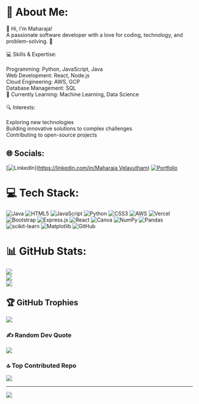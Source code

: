 # 💫 About Me:
👋 Hi, I'm Maharaja!<br>A passionate software developer with a love for coding, technology, and problem-solving. 🚀<br><br>💻 Skills & Expertise:<br><br>Programming: Python, JavaScript, Java<br>Web Development: React, Node.js<br>Cloud Engineering: AWS, GCP<br>Database Management: SQL<br>🌱 Currently Learning: Machine Learning, Data Science<br><br>🔍 Interests:<br><br>Exploring new technologies<br>Building innovative solutions to complex challenges<br>Contributing to open-source projects<br>


## 🌐 Socials:
[![LinkedIn](https://img.shields.io/badge/LinkedIn-%230077B5.svg?logo=linkedin&logoColor=white)]([https://linkedin.com/in/Maharaja Velayutham](https://www.linkedin.com/in/maharaja-velayutham-53080a222/)) 
[![Portfolio](Portfolio)](((https://portfolio-five-psi-65.vercel.app/))) 

# 💻 Tech Stack:
![Java](https://img.shields.io/badge/java-%23ED8B00.svg?style=for-the-badge&logo=openjdk&logoColor=white) ![HTML5](https://img.shields.io/badge/html5-%23E34F26.svg?style=for-the-badge&logo=html5&logoColor=white) ![JavaScript](https://img.shields.io/badge/javascript-%23323330.svg?style=for-the-badge&logo=javascript&logoColor=%23F7DF1E) ![Python](https://img.shields.io/badge/python-3670A0?style=for-the-badge&logo=python&logoColor=ffdd54) ![CSS3](https://img.shields.io/badge/css3-%231572B6.svg?style=for-the-badge&logo=css3&logoColor=white) ![AWS](https://img.shields.io/badge/AWS-%23FF9900.svg?style=for-the-badge&logo=amazon-aws&logoColor=white) ![Vercel](https://img.shields.io/badge/vercel-%23000000.svg?style=for-the-badge&logo=vercel&logoColor=white) ![Bootstrap](https://img.shields.io/badge/bootstrap-%238511FA.svg?style=for-the-badge&logo=bootstrap&logoColor=white) ![Express.js](https://img.shields.io/badge/express.js-%23404d59.svg?style=for-the-badge&logo=express&logoColor=%2361DAFB) ![React](https://img.shields.io/badge/react-%2320232a.svg?style=for-the-badge&logo=react&logoColor=%2361DAFB) ![Canva](https://img.shields.io/badge/Canva-%2300C4CC.svg?style=for-the-badge&logo=Canva&logoColor=white) ![NumPy](https://img.shields.io/badge/numpy-%23013243.svg?style=for-the-badge&logo=numpy&logoColor=white) ![Pandas](https://img.shields.io/badge/pandas-%23150458.svg?style=for-the-badge&logo=pandas&logoColor=white) ![scikit-learn](https://img.shields.io/badge/scikit--learn-%23F7931E.svg?style=for-the-badge&logo=scikit-learn&logoColor=white) ![Matplotlib](https://img.shields.io/badge/Matplotlib-%23ffffff.svg?style=for-the-badge&logo=Matplotlib&logoColor=black) ![GitHub](https://img.shields.io/badge/github-%23121011.svg?style=for-the-badge&logo=github&logoColor=white)
# 📊 GitHub Stats:
![](https://github-readme-stats.vercel.app/api?username=Maharajavelu&theme=dark&hide_border=false&include_all_commits=false&count_private=false)<br/>
![](https://github-readme-streak-stats.herokuapp.com/?user=Maharajavelu&theme=dark&hide_border=false)<br/>
![](https://github-readme-stats.vercel.app/api/top-langs/?username=Maharajavelu&theme=dark&hide_border=false&include_all_commits=false&count_private=false&layout=compact)

## 🏆 GitHub Trophies
![](https://github-profile-trophy.vercel.app/?username=Maharajavelu&theme=radical&no-frame=false&no-bg=true&margin-w=4)

### ✍️ Random Dev Quote
![](https://quotes-github-readme.vercel.app/api?type=horizontal&theme=radical)

### 🔝 Top Contributed Repo
![](https://github-contributor-stats.vercel.app/api?username=Maharajavelu&limit=5&theme=radical&combine_all_yearly_contributions=true)

---
[![](https://visitcount.itsvg.in/api?id=Maharajavelu&icon=2&color=0)](https://visitcount.itsvg.in)

<!-- Proudly created with GPRM ( https://gprm.itsvg.in ) -->
